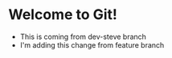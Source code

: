 # Welcome to Git!
- This is coming from dev-steve branch
- I'm adding this change from feature branch